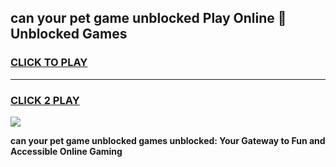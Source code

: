 
## can your pet game unblocked Play Online 👋 Unblocked Games
<h3>
<a href="https://premium.freeplayer.one?title=can_your_pet_game_unblocked&ref=19F">CLICK TO PLAY</a></h3>
<hr>

<h3>
<a href="https://premium.freeplayer.one?title=can_your_pet_game_unblocked&ref=19F">CLICK 2 PLAY</a>
  
</h3>

<a href="https://premium.freeplayer.one?title=can_your_pet_game_unblocked&ref=19F"><img src="https://clearcache.store/games.png"></a>


**can your pet game unblocked games unblocked: Your Gateway to Fun and Accessible Online Gaming**
